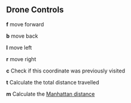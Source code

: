 ## Drone Controls
**f** move forward

**b** move back

**l** move left

**r** move right

**c** Check if this coordinate was previously visited

**t** Calculate the total distance travelled

**m** Calculate the [Manhattan distance](https://en.wiktionary.org/wiki/Manhattan_distance)
